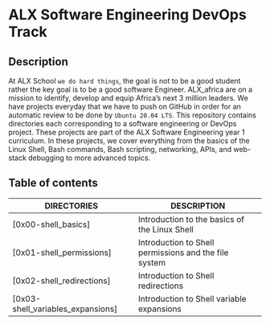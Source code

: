 
# ALX Software Engineering DevOps Track

## Description
At ALX School `we do hard things`, the goal is not to be a good student rather the key goal is to be a good software Engineer. ALX_africa are on a mission to identify, develop and equip Africa’s next 3 million leaders. We have projects everyday that we have to push on GitHub in order for an automatic review to be done by `Ubuntu 20.04 LTS`. This repository contains directories each corresponding to a software engineering or DevOps project. These projects are part of the ALX Software Engineering year 1 curriculum. In these projects, we cover everything from the basics of the Linux Shell, Bash commands, Bash scripting, networking, APIs, and web-stack debugging to more advanced topics.

## Table of contents
DIRECTORIES | DESCRIPTION
--------- | -----------
[0x00-shell_basics]| Introduction to the basics of the Linux Shell
[0x01-shell_permissions]| Introduction to Shell permissions and the file system
[0x02-shell_redirections] | Introduction to Shell redirections
[0x03-shell_variables_expansions] | Introduction to Shell variable expansions

